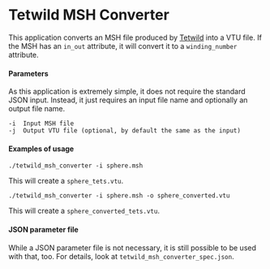 # Tetwild MSH Converter

This application converts an MSH file produced by [Tetwild](https://github.com/daniel-zint/TetWild) into a VTU file.
If the MSH has an `in_out` attribute, it will convert it to a `winding_number` attribute.

#### Parameters

As this application is extremely simple, it does not require the standard JSON input. Instead, it just requires an input file name and optionally an output file name.

```
-i  Input MSH file
-j  Output VTU file (optional, by default the same as the input)
```

#### Examples of usage

```
./tetwild_msh_converter -i sphere.msh
```

This will create a `sphere_tets.vtu`.

```
./tetwild_msh_converter -i sphere.msh -o sphere_converted.vtu
```

This will create a `sphere_converted_tets.vtu`.

#### JSON parameter file

While a JSON parameter file is not necessary, it is still possible to be used with that, too. For details, look at `tetwild_msh_converter_spec.json`.
